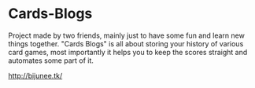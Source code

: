 # Cards-Blogs

Project made by two friends, mainly just to have some fun and learn new things together. "Cards Blogs" is all about storing your history of various card games, most importantly it helps you to keep the scores straight and automates some part of it.


http://bijunee.tk/
